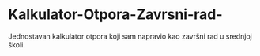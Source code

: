 # Kalkulator-Otpora-Zavrsni-rad-
Jednostavan kalkulator otpora koji sam napravio kao završni rad u srednjoj školi.
